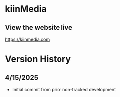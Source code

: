 # kiinMedia
## View the website live
https://kiinmedia.com


# Version History

## 4/15/2025

* Initial commit from prior non-tracked development
